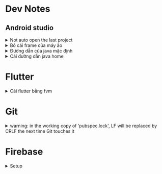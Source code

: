 # Dev Notes

## Android studio

<details>
  <summary>Not auto open the last project</summary>

>File -> Settings -> Appearance & Behaviour -> System Settings then you have a checkbox Reopen last project on startup

![image info](1.PNG)

</details>

<details>
  <summary>Bỏ cái frame của máy ảo</summary>

![image info](2.PNG)

</details>

<details>
  <summary>Đường dẫn của java mặc định</summary>

> C:\Program Files\Android\Android Studio\jbr\bin  
> Lưu ý có \bin

</details>

<details>
  <summary>Cài đường dẫn java home</summary>

>C:\Program Files\Android\Android Studio\jbr
> Lưu ý không có \bin
![image info](3.PNG)
</details>

# Flutter

<details>
  <summary>Cài flutter bằng fvm</summary>

> Cài choco  
> Cài fvm qua choco
> Danh sách flutter version: fvm list  
> Sử dụng flutter version cho project hiện tại: fvm use 3.22.0  
> Sử dụng flutter version cho global: fvm global 3.22.0
</details>

# Git

<details>
  <summary>warning: in the working copy of 'pubspec.lock', LF will be replaced by CRLF the next time Git touches it</summary>

> git config --global core.autocrlf true  
> Sau đó cứ commit lên  
> Người khác lấy về sẽ thành crlf  
> Mình bỏ local commit rồi pull lại cũng thành crlf

</details>

# Firebase

<details>
  <summary>Setup</summary>

> Cần cài nodejs để có npm  
> Sau đó cài Firebase CLI = npm install -g firebase-tools  
> Sau đó là: firebase login
> Sau đó: dart pub global activate flutterfire_cli  
> Tạo project trên firebase  
> Cuối cùng là config: flutterfire configure
> Chọn cái project đã tạo là file firebase_options được tạo ra  
> Trong này có DefaultFirebaseOption để init.

</details>
